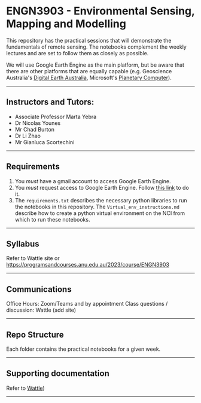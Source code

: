 # ENGN3903 - Environmental Sensing, Mapping and Modelling
This repository has the practical sessions that will demonstrate the fundamentals of remote sensing. The notebooks complement the weekly lectures and are set to follow them as closely as possible.

We will use Google Earth Engine as the main platform, but be aware that there are other platforms that are equally capable (e.g. Geoscience Australia's [Digital Earth Australia](https://github.com/GeoscienceAustralia/dea-notebooks), Microsoft's [Planetary Computer](https://planetarycomputer.microsoft.com/)).

***
## Instructors and Tutors:
- Associate Professor Marta Yebra
- Dr Nicolas Younes
- Mr Chad Burton
- Dr Li Zhao
- Mr Gianluca Scortechini

***
## Requirements
1. You *must* have a gmail account to access Google Earth Engine.
2. You *must* request access to Google Earth Engine. Follow [this link](https://earthengine.google.com/) to do it.
3. The `requirements.txt` describes the necessary python libraries to run the notebooks in this repository. The `Virtual_env_instructions.md` describe how to create a python virtual environment on the NCI from which to run these notebooks.


***
## Syllabus
Refer to Wattle site or https://programsandcourses.anu.edu.au/2023/course/ENGN3903

***
## Communications
Office Hours: Zoom/Teams and by appointment
Class questions / discussion: Wattle (add site)

***
## Repo Structure
Each folder contains the practical notebooks for a given week.

***
## Supporting documentation
Refer to [Wattle](https://wattlecourses.anu.edu.au/course/view.php?id=41168))

***
